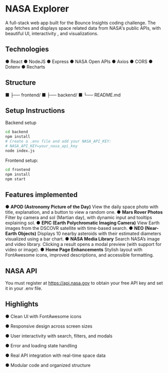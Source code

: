 # NASA Explorer
A full-stack web app built for the Bounce Insights coding challenge. The app fetches and displays space related data from NASA's public APIs, with beautiful UI, interactivity , and visualizations.

## Technologies
● React
● NodeJS
● Express
● NASA Open APIs
● Axios
● CORS
● Dotenv
● Recharts

## Structure
■ ├── frontend/
■ ├── backend/
■ └── README.md

## Setup Instructions

Backend setup
```bash
cd backend
npm install
# Create a .env file and add your NASA_API_KEY:
# NASA_API_KEY=your_nasa_api_key
node index.js
```

Frontend setup:
```bash
cd frontend
npm install
npm start
```

## Features implemented 
● **APOD (Astronomy Picture of the Day)**
View the daily space photo with title, explanation, and a button to view a random one.
● **Mars Rover Photos**
Filter by camera and sol (Martian day), with dynamic input and tooltips explaining sol.
● **EPIC (Earth Polychromatic Imaging Camera)**
View Earth images from the DSCOVR satellite with time-based search.
● **NEO (Near-Earth Objects)**
Displays 10 nearby asteroids with their estimated diameters visualized using a bar chart.
● **NASA Media Library**
Search NASA’s image and video library. Clicking a result opens a modal preview (with support for video or image).
● **Home Page Enhancements**
Stylish layout with FontAwesome icons, improved descriptions, and accessible formatting.


## NASA API
You must register at https://api.nasa.gov to obtain your free API key and set it in your .env file.

## Highlights
● Clean UI with FontAwesome icons

● Responsive design across screen sizes

● User interactivity with search, filters, and modals

● Error and loading state handling

● Real API integration with real-time space data

● Modular code and organized structure